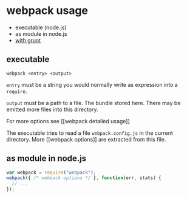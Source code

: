 # webpack usage

* executable (node.js)
* as module in node.js
* [with grunt](https://github.com/webpack/grunt-webpack)

## executable

``` text
webpack <entry> <output>
```

`entry` must be a string you would normally write as expression into a `require`.

`output` must be a path to a file. The bundle stored here. There may be emitted more files into this directory.

For more options see [[webpack detailed usage]]

The executable tries to read a file `webpack.config.js` in the current directory. More [[webpack options]] are extracted from this file.

## as module in node.js

``` javascript
var webpack = require("webpack");
webpack({ /* webpack options */ }, function(err, stats) {
  // ...
});
```